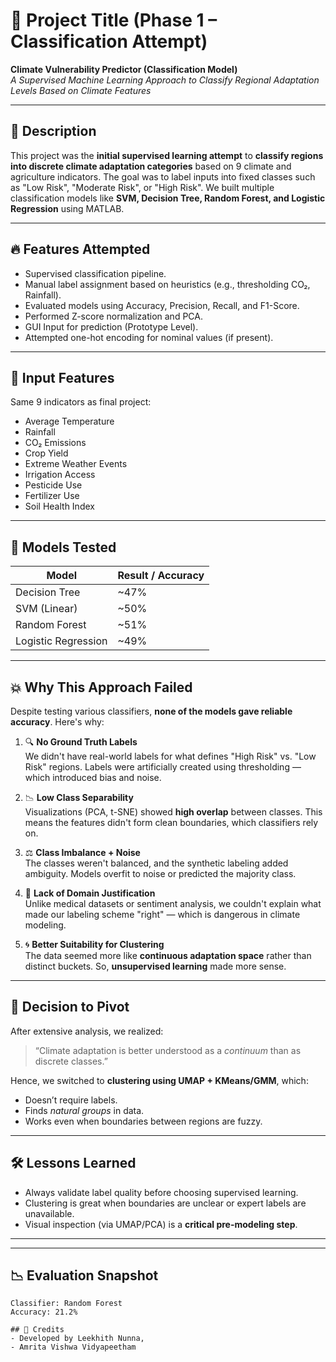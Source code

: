 # 📌 Project Title (Phase 1 – Classification Attempt)

**Climate Vulnerability Predictor (Classification Model)**  
*A Supervised Machine Learning Approach to Classify Regional Adaptation Levels Based on Climate Features*

---

## 📄 Description

This project was the **initial supervised learning attempt** to **classify regions into discrete climate adaptation categories** based on 9 climate and agriculture indicators. The goal was to label inputs into fixed classes such as "Low Risk", "Moderate Risk", or "High Risk". We built multiple classification models like **SVM, Decision Tree, Random Forest, and Logistic Regression** using MATLAB.

---

## 🔥 Features Attempted

- Supervised classification pipeline.
- Manual label assignment based on heuristics (e.g., thresholding CO₂, Rainfall).
- Evaluated models using Accuracy, Precision, Recall, and F1-Score.
- Performed Z-score normalization and PCA.
- GUI Input for prediction (Prototype Level).
- Attempted one-hot encoding for nominal values (if present).

---

## 🧪 Input Features

Same 9 indicators as final project:

- Average Temperature  
- Rainfall  
- CO₂ Emissions  
- Crop Yield  
- Extreme Weather Events  
- Irrigation Access  
- Pesticide Use  
- Fertilizer Use  
- Soil Health Index  

---

## 🤖 Models Tested

| Model               | Result / Accuracy |
|---------------------|-------------------|
| Decision Tree       | ~47%              |
| SVM (Linear)        | ~50%              |
| Random Forest       | ~51%              |
| Logistic Regression | ~49%              |

---

## 💥 Why This Approach Failed

Despite testing various classifiers, **none of the models gave reliable accuracy**. Here's why:

1. 🔍 **No Ground Truth Labels**  
   We didn't have real-world labels for what defines "High Risk" vs. "Low Risk" regions. Labels were artificially created using thresholding — which introduced bias and noise.

2. 📉 **Low Class Separability**  
   Visualizations (PCA, t-SNE) showed **high overlap** between classes. This means the features didn't form clean boundaries, which classifiers rely on.

3. ⚖️ **Class Imbalance + Noise**  
   The classes weren't balanced, and the synthetic labeling added ambiguity. Models overfit to noise or predicted the majority class.

4. 🧠 **Lack of Domain Justification**  
   Unlike medical datasets or sentiment analysis, we couldn't explain what made our labeling scheme "right" — which is dangerous in climate modeling.

5. 🌀 **Better Suitability for Clustering**  
   The data seemed more like **continuous adaptation space** rather than distinct buckets. So, **unsupervised learning** made more sense.

---

## 📌 Decision to Pivot

After extensive analysis, we realized:

> “Climate adaptation is better understood as a *continuum* than as discrete classes.”

Hence, we switched to **clustering using UMAP + KMeans/GMM**, which:

- Doesn’t require labels.  
- Finds *natural groups* in data.  
- Works even when boundaries between regions are fuzzy.  

---

## 🛠 Lessons Learned

- Always validate label quality before choosing supervised learning.
- Clustering is great when boundaries are unclear or expert labels are unavailable.
- Visual inspection (via UMAP/PCA) is a **critical pre-modeling step**.

---


---

## 📉 Evaluation Snapshot

```text
Classifier: Random Forest
Accuracy: 21.2%

## 🙌 Credits
- Developed by Leekhith Nunna,
- Amrita Vishwa Vidyapeetham
